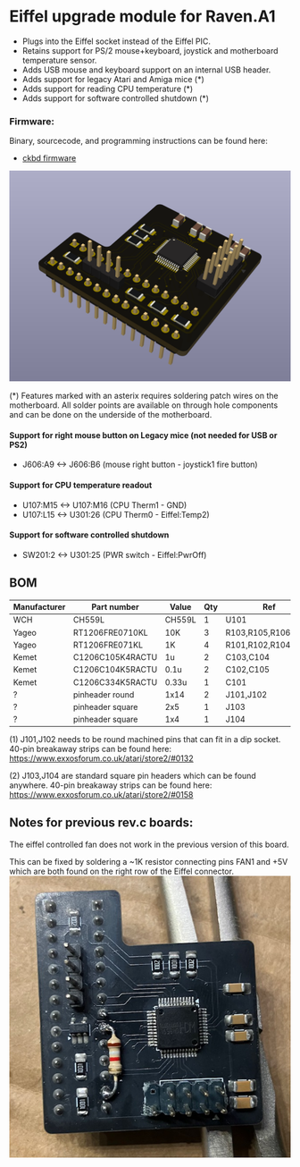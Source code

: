 
# Eiffel upgrade module for Raven.A1

- Plugs into the Eiffel socket instead of the Eiffel PIC.
- Retains support for PS/2 mouse+keyboard, joystick and motherboard temperature sensor.
- Adds USB mouse and keyboard support on an internal USB header.
- Adds support for legacy Atari and Amiga mice (*)
- Adds support for reading CPU temperature (*)
- Adds support for software controlled shutdown (*)

### Firmware:
Binary, sourcecode, and programming instructions can be found here:
* [ckbd firmware](../../../../fw/ckbd/) 


![Alt text](ckbd.png?raw=true "")

(*) Features marked with an asterix requires soldering patch wires on the motherboard.
All solder points are available on through hole components and can be done on the underside of the motherboard.

#### Support for right mouse button on Legacy mice (not needed for USB or PS2)
- J606:A9  <-> J606:B6 (mouse right button - joystick1 fire button)
#### Support for CPU temperature readout
- U107:M15 <-> U107:M16 (CPU Therm1 - GND)
- U107:L15 <-> U301:26 (CPU Therm0 - Eiffel:Temp2)
#### Support for software controlled shutdown
- SW201:2 <-> U301:25 (PWR switch - Eiffel:PwrOff)


## BOM

| Manufacturer  | Part number       | Value     | Qty | Ref                 | Note |
|---------------|-------------------|-----------|-----|---------------------|------|
| WCH           | CH559L            | CH559L    | 1   | U101                |      |
| Yageo         | RT1206FRE0710KL   | 10K       | 3   | R103,R105,R106      |      |
| Yageo         | RT1206FRE071KL    | 1K        | 4   | R101,R102,R104,R107 |      |
| Kemet         | C1206C105K4RACTU  | 1u        | 2   | C103,C104           |      |
| Kemet         | C1206C104K5RACTU  | 0.1u      | 2   | C102,C105           |      |
| Kemet         | C1206C334K5RACTU  | 0.33u     | 1   | C101                |      |
| ?             | pinheader round   | 1x14      | 2   | J101,J102           | (1)  |
| ?             | pinheader square  | 2x5       | 1   | J103                | (2)  |
| ?             | pinheader square  | 1x4       | 1   | J104                | (2)  |


(1) J101,J102 needs to be round machined pins that can fit in a dip socket.
40-pin breakaway strips can be found here:
https://www.exxosforum.co.uk/atari/store2/#0132

(2) J103,J104 are standard square pin headers which can be found anywhere.
40-pin breakaway strips can be found here:
https://www.exxosforum.co.uk/atari/store2/#0158


## Notes for previous rev.c boards:

The eiffel controlled fan does not work in the previous version of this board.

This can be fixed by soldering a ~1K resistor connecting pins FAN1 and +5V which are both found on the right row of the Eiffel connector.
![Alt text](ckbd_revc_fix.png?raw=true "")

